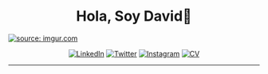 <h1 align="center">Hola, Soy David👋</h1>

<a href="https://imgur.com/CkRUjBL"><img src="https://i.imgur.com/CkRUjBL.jpg" title="source: imgur.com" /></a>

<div align="center">
 <p> <a href="https://www.linkedin.com/feed/?trk=homepage-basic_sign-in-submit"><img src="https://img.shields.io/badge/linkedin-%230077B5.svg?style=for-the-badge&amp;logo=linkedin&amp;logoColor=white" alt="LinkedIn"></a>
  <a href="https://twitter.com/GlezLomena"><img src="https://img.shields.io/badge/Twitter-%231DA1F2.svg?style=for-the-badge&amp;logo=Twitter&amp;logoColor=white" alt="Twitter"></a>
  <a href=""><img src="https://img.shields.io/badge/Instagram-%23E4405F.svg?style=for-the-badge&amp;logo=Instagram&amp;logoColor=white" alt="Instagram"></a>
  <a href="https://online.updf.com/index/share/es-ES?shareId=944e6a21-17f3-4284-89ef-a5b07db39f44"><img src="https://img.shields.io/badge/CV-%23D4D4D4.svg?style=for-the-badge&amp;logo=readdotcv&amp;logoColor=black" alt="CV"></a></p>
</div>
<hr>


